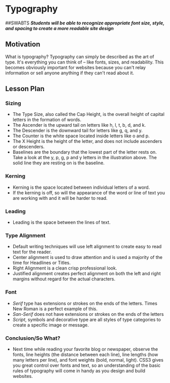 # Typography

##SWABTS
***Students will be able to recognize appropriate font size, style, and spacing to create a more readable site design***

## Motivation
What is typography? Typography can simply be described as the art of type. It's everything you can think of – like fonts, sizes, and readability. This becomes obviously important for websites because you can't relay information or sell anyone anything if they can't read about it.

## Lesson Plan

### Sizing
+ The Type Size, also called the Cap Height, is the overall height of capital letters in the formation of words.
+ The Ascender is the upward tail on letters like h, l, t, b, d, and k.
+ The Descender is the downward tail for letters like g, q, and y.
+ The Counter is the white space located inside letters like o and p.
+ The X Height is the height of the letter, and does not include ascenders or descenders.
+ Baselines are the boundary that the lowest part of the letter rests on. Take a look at the y, p, g, p and y letters in the illustration above. The solid line they are resting on is the baseline.

### Kerning
+ Kerning is the space located between individual letters of a word.
+ If the kerning is off, so will the appearance of the word or line of text you are working with and it will be harder to read.

### Leading
+ Leading is the space between the lines of text.

### Type Alignment
+ Default writing techniques will use left alignment to create easy to read text for the reader.
+ Center alignment is used to draw attention and is used a majority of the time for Headlines or Titles.
+ Right Alignment is a clean crisp professional look.
+ Justified alignment creates perfect alignment on both the left and right margins without regard for the actual characters.

### Font
+ *Serif* type has extensions or strokes on the ends of the letters. Times New Roman is a perfect example of this. 
+ *San-Serif* does not have extensions or strokes on the ends of the letters
+ *Script*, symbols and decorative type are all styles of type categories to create a specific image or message. 

### Conclusion/So What?

+ Next time while reading your favorite blog or newspaper, observe the fonts, line heights (the distance between each line), line lengths (how many letters per line), and font weights (bold, normal, light). CSS3 gives you great control over fonts and text, so an understanding of the basic rules of typography will come in handy as you design and build websites.

